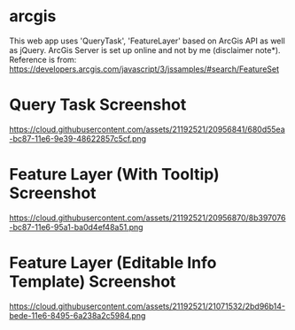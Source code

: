 # arcgis
This web app uses 'QueryTask', 'FeatureLayer' based on ArcGis API as well as jQuery. ArcGis Server is set up online and not by me (disclaimer note*). Reference is from: https://developers.arcgis.com/javascript/3/jssamples/#search/FeatureSet

# Query Task Screenshot
https://cloud.githubusercontent.com/assets/21192521/20956841/680d55ea-bc87-11e6-9e39-48622857c5cf.png

# Feature Layer (With Tooltip) Screenshot
https://cloud.githubusercontent.com/assets/21192521/20956870/8b397076-bc87-11e6-95a1-ba0d4ef48a51.png

# Feature Layer (Editable Info Template) Screenshot
https://cloud.githubusercontent.com/assets/21192521/21071532/2bd96b14-bede-11e6-8495-6a238a2c5984.png

